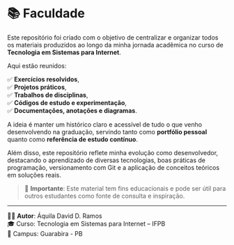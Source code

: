 # 📚 Faculdade

Este repositório foi criado com o objetivo de centralizar e organizar todos os materiais produzidos ao longo da minha jornada acadêmica no curso de **Tecnologia em Sistemas para Internet**. 

Aqui estão reunidos:

✅ **Exercícios resolvidos**,  
✅ **Projetos práticos**,  
✅ **Trabalhos de disciplinas**,  
✅ **Códigos de estudo e experimentação**,  
✅ **Documentações, anotações e diagramas**.

A ideia é manter um histórico claro e acessível de tudo o que venho desenvolvendo na graduação, servindo tanto como **portfólio pessoal** quanto como **referência de estudo contínuo**.

Além disso, este repositório reflete minha evolução como desenvolvedor, destacando o aprendizado de diversas tecnologias, boas práticas de programação, versionamento com Git e a aplicação de conceitos teóricos em soluções reais.

> 📌 **Importante**: Este material tem fins educacionais e pode ser útil para outros estudantes como fonte de consulta e inspiração.

---

👨‍💻 **Autor**: Áquila David D. Ramos  
🎓 Curso: Tecnologia em Sistemas para Internet – IFPB  
📍 Campus: Guarabira - PB  

